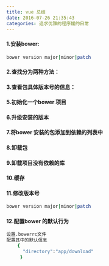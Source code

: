 ```yaml
---
title: vue 总结
date: 2016-07-26 21:35:43
categories: 追求优雅的程序媛的日常
---
```



#### 1.安装bower:

``` bash
bower version major|minor|patch
```


#### 2.查找分为两种方法：



#### 3.查看包具体版本号的信息：



#### 5.初始化一个bower 项目



#### 6.升级安装的版本



#### 7.将bower 安装的包添加到依赖的列表中



#### 8.卸载包



#### 9.卸载项目没有依赖的库


#### 10.缓存


#### 11.修改版本号

``` bash
bower version major|minor|patch
```
#### 12.配置bower 的默认行为

``` bash
设置.bowerrc文件
配置其中的默认信息
    {
      "directory":"app/download"
     }
```